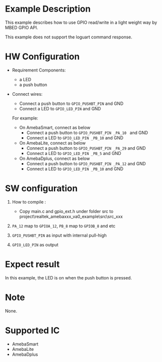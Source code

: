 # Example Description

This example describes how to use GPIO read/write in a light weight way by MBED GPIO API.

This example does not support the loguart command response.

# HW Configuration

- Requirement Components:

  - a LED
  - a push button
- Connect wires:

  - Connect a push button to `GPIO_PUSHBT_PIN` and GND
  - Connect a LED to `GPIO_LED_PIN` and GND

  For example:

  - On AmebaSmart, connect as below
    - Connect a push button to `GPIO_PUSHBT_PIN _PA_10 ` and GND
    - Connect a LED to `GPIO_LED_PIN _PB_10` and GND
  - On AmebaLite, connect as below
    - Connect a push button to `GPIO_PUSHBT_PIN _PA_29` and GND
    - Connect a LED to `GPIO_LED_PIN _PB_5` and GND
  - On AmebaDplus, connect as below
    - Connect a push button to `GPIO_PUSHBT_PIN _PA_12` and GND
    - Connect a LED to `GPIO_LED_PIN _PB_10` and GND

# SW configuration

1. How to compile :

   - Copy main.c and gpio_ext.h under folder src to project\realtek_amebaxxx_va0_example\src\src_xxx
2. `PA_12` map to `GPIOA_12`, `PB_8`  map to `GPIOB_8` and etc
3. `GPIO_PUSHBT_PIN` as input with internal pull-high
4. `GPIO_LED_PIN` as output

# Expect result

In this example, the LED is on when the push button is pressed.

# Note

None.

# Supported IC

- AmebaSmart
- AmebaLite
- AmebaDplus
